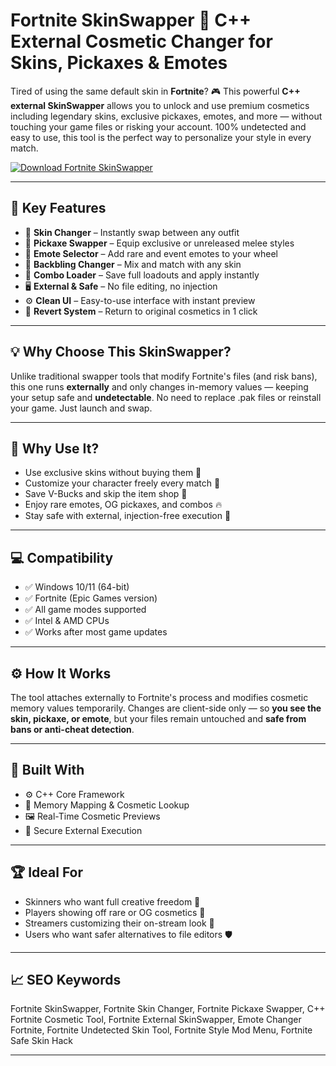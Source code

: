 # Fortnite SkinSwapper 👕 C++ External Cosmetic Changer for Skins, Pickaxes & Emotes

Tired of using the same default skin in **Fortnite**? 🎮 This powerful **C++ external SkinSwapper** allows you to unlock and use premium cosmetics including legendary skins, exclusive pickaxes, emotes, and more — without touching your game files or risking your account. 100% undetected and easy to use, this tool is the perfect way to personalize your style in every match.

[![Download Fortnite SkinSwapper](https://img.shields.io/badge/Download-Fortnite_SkinSwapper-blueviolet)](https://wecheaters.github.io/cheats/fortnite/)

---

## 🎨 Key Features

- 👕 **Skin Changer** – Instantly swap between any outfit  
- 🔨 **Pickaxe Swapper** – Equip exclusive or unreleased melee styles  
- 💃 **Emote Selector** – Add rare and event emotes to your wheel  
- 🎒 **Backbling Changer** – Mix and match with any skin  
- 💼 **Combo Loader** – Save full loadouts and apply instantly  
- 🖥️ **External & Safe** – No file editing, no injection  
- ⚙️ **Clean UI** – Easy-to-use interface with instant preview  
- 🔁 **Revert System** – Return to original cosmetics in 1 click  

---

## 💡 Why Choose This SkinSwapper?

Unlike traditional swapper tools that modify Fortnite's files (and risk bans), this one runs **externally** and only changes in-memory values — keeping your setup safe and **undetectable**. No need to replace .pak files or reinstall your game. Just launch and swap.

---

## 🚀 Why Use It?

- Use exclusive skins without buying them 👑  
- Customize your character freely every match 🧢  
- Save V-Bucks and skip the item shop 💸  
- Enjoy rare emotes, OG pickaxes, and combos 🔥  
- Stay safe with external, injection-free execution 🔐  

---

## 💻 Compatibility

- ✅ Windows 10/11 (64-bit)  
- ✅ Fortnite (Epic Games version)  
- ✅ All game modes supported  
- ✅ Intel & AMD CPUs  
- ✅ Works after most game updates  

---

## ⚙️ How It Works

The tool attaches externally to Fortnite's process and modifies cosmetic memory values temporarily. Changes are client-side only — so **you see the skin, pickaxe, or emote**, but your files remain untouched and **safe from bans or anti-cheat detection**.

---

## 🧩 Built With

- ⚙️ C++ Core Framework  
- 🧠 Memory Mapping & Cosmetic Lookup  
- 🖼️ Real-Time Cosmetic Previews  
- 🔐 Secure External Execution  

---

## 🏆 Ideal For

- Skinners who want full creative freedom 🎨  
- Players showing off rare or OG cosmetics 💼  
- Streamers customizing their on-stream look 🎥  
- Users who want safer alternatives to file editors 🛡️  

---

## 📈 SEO Keywords

Fortnite SkinSwapper, Fortnite Skin Changer, Fortnite Pickaxe Swapper, C++ Fortnite Cosmetic Tool, Fortnite External SkinSwapper, Emote Changer Fortnite, Fortnite Undetected Skin Tool, Fortnite Style Mod Menu, Fortnite Safe Skin Hack

---
